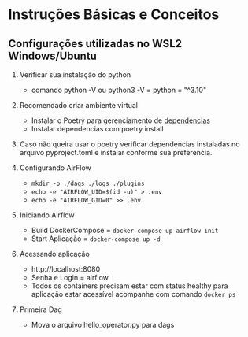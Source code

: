 # Instruções Básicas e Conceitos


## Configurações utilizadas no WSL2 Windows/Ubuntu

1. Verificar sua instalação do python
    * comando python -V ou python3 -V = python = "^3.10"

2. Recomendado criar ambiente virtual
    * Instalar o Poetry para gerenciamento de [dependencias](https://blog.pronus.io/posts/python/gerenciamento-de-versoes-ambiente-virtuais-e-dependencias-com-pyenv-e-poetry/)
    * Instalar dependencias com poetry install
  
3. Caso não queira usar o poetry verificar dependencias instaladas no arquivo pyproject.toml e instalar conforme sua preferencia.
   
4. Configurando AirFlow
    * ```mkdir -p ./dags ./logs ./plugins```
    * ```echo -e "AIRFLOW_UID=$(id -u)" > .env```
    * ```echo -e "AIRFLOW_GID=0" >> .env ```
  
5. Iniciando Airflow
    * Build DockerCompose = ```docker-compose up airflow-init```
    * Start Aplicação = ```docker-compose up -d```

6. Acessando aplicação
    * http://localhost:8080
    * Senha e Login = airflow
    * Todos os containers precisam estar com status healthy para aplicação estar acessível acompanhe com comando ```docker ps```

7. Primeira Dag
    * Mova o arquivo hello_operator.py para dags

